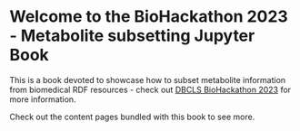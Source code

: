 # Welcome to the BioHackathon 2023 - Metabolite subsetting Jupyter Book

This is a book devoted to showcase how to subset metabolite information from biomedical RDF resources - check out [DBCLS BioHackathon 2023](https://2023.biohackathon.org/) for more information.

Check out the content pages bundled with this book to see more.

```{tableofcontents}
```
